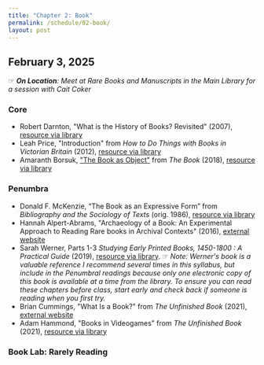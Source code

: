 ```yaml
---
title: "Chapter 2: Book"
permalink: /schedule/02-book/
layout: post
---
```


## February 3, 2025

☞ _**On Location**: Meet at Rare Books and Manuscripts in the Main Library for a session with Cait Coker_

### Core

+ Robert Darnton, "What is the History of Books? Revisited" (2007), [resource via library](https://www-cambridge-org.proxy2.library.illinois.edu/core/journals/modern-intellectual-history/article/what-is-the-history-of-books-revisited/58B54CA744EACF363ADD23C3473A4498)
+ Leah Price, "Introduction" from _How to Do Things with Books in Victorian Britain_ (2012), [resource via library](http://proxy2.library.illinois.edu/login?url=https://www.jstor.org/stable/j.ctt7pgvx.5)
+ Amaranth Borsuk, ["The Book as Object"](https://ebookcentral.proquest.com/lib/uiuc/reader.action?docID=5376610&ppg=19) from _The Book_ (2018), [resource via library](https://ebookcentral.proquest.com/lib/uiuc/detail.action?docID=5376610)

### Penumbra

+ Donald F. McKenzie, “The Book as an Expressive Form” from _Bibliography and the Sociology of Texts_ (orig. 1986), [resource via library](https://www-cambridge-org.proxy2.library.illinois.edu/core/books/bibliography-and-the-sociology-of-texts/book-as-an-expressive-form/A4622300FDAAA5F71FFB7B0082AB4AEB)
+ Hannah Alpert-Abrams, "Archaeology of a Book: An Experimental Approach to Reading Rare books in Archival Contexts" (2016), [external website](https://scalar.usc.edu/works/advertencias/index)
+ Sarah Werner, Parts 1-3  _Studying Early Printed Books, 1450-1800 : A Practical Guide_ (2019), [resource via library](https://proxy2.library.illinois.edu/login?url=https://search.ebscohost.com/login.aspx?direct=true&db=nlebk&AN=1991322&site=eds-live&scope=site&ebv=EK&ppid=Page-__-16). ☞ _Note: Werner's book is a valuable reference I recommend several times in this syllabus, but include in the Penumbral readings because only one electronic copy of this book is available at a time from the library. To ensure you can read these chapters before class, start early and check back if someone is reading when you first try._
+ Brian Cummings, "What Is a Book?" from _The Unfinished Book_ (2021), [external website](https://doi-org.proxy2.library.illinois.edu/10.1093/oxfordhb/9780198830801.013.2)
+ Adam Hammond, "Books in Videogames" from _The Unfinished Book_ (2021), [resource via library](https://www-oxfordhandbooks-com.proxy2.library.illinois.edu/view/10.1093/oxfordhb/9780198830801.001.0001/oxfordhb-9780198830801-e-23)

### Book Lab: Rarely Reading